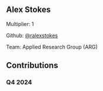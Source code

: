 
## Alex Stokes
Multiplier: 1

Github: [@ralexstokes](https://github.com/ralexstokes)

Team: Applied Research Group (ARG)

## Contributions

### Q4 2024

